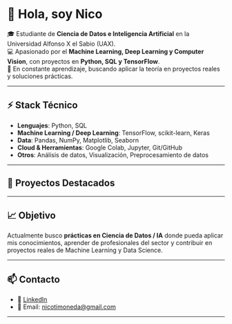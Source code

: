 # 👋 Hola, soy Nico

🎓 Estudiante de **Ciencia de Datos e Inteligencia Artificial** en la Universidad Alfonso X el Sabio (UAX).  
💻 Apasionado por el **Machine Learning, Deep Learning y Computer Vision**, con proyectos en **Python, SQL y TensorFlow**.  
🚀 En constante aprendizaje, buscando aplicar la teoría en proyectos reales y soluciones prácticas.  

---

## ⚡ Stack Técnico  

- **Lenguajes**: Python, SQL  
- **Machine Learning / Deep Learning**: TensorFlow, scikit-learn, Keras  
- **Data**: Pandas, NumPy, Matplotlib, Seaborn  
- **Cloud & Herramientas**: Google Colab, Jupyter, Git/GitHub  
- **Otros**: Análisis de datos, Visualización, Preprocesamiento de datos  

---

## 📂 Proyectos Destacados  
  


---

## 📈 Objetivo  

Actualmente busco **prácticas en Ciencia de Datos / IA** donde pueda aplicar mis conocimientos, aprender de profesionales del sector y contribuir en proyectos reales de Machine Learning y Data Science.  

---

## 📫 Contacto  

- 💼 [LinkedIn](www.linkedin.com/in/nicolás-timoneda-martínez)  
- 📧 Email: nicotimoneda@gmail.com

---
